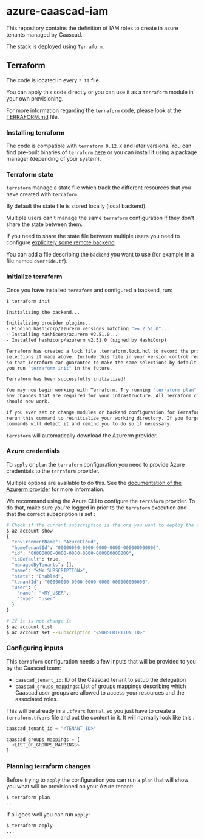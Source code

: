 # azure-caascad-iam

This repository contains the definition of IAM roles to create in azure tenants managed by Caascad.

The stack is deployed using `Terraform`.

## Terraform

The code is located in every `*.tf` file.

You can apply this code directly or you can use it as a `terraform` module in
your own provisioning.

For more information regarding the `terraform` code, please look at the [TERRAFORM.md](./TERRAFORM.md) file.

### Installing terraform

The code is compatible with `terraform 0.12.X` and later versions. You can find pre-built
binaries of `terraform` [here](https://releases.hashicorp.com/terraform/) or you
can install it using a package manager (depending of your system).

### Terraform state

`terraform` manage a state file which track the different resources that you
have created with `terraform`.

By default the state file is stored locally (local backend).

Multiple users can't manage the same `terraform` configuration if they don't
share the state between them.

If you need to share the state file between multiple users you need to
configure [explicitely some remote
backend](https://www.terraform.io/docs/backends/types).

You can add a file describing the `backend` you want to use (for example in a file named `override.tf`).

### Initialize terraform

Once you have installed `terraform` and configured a backend, run:

```sh
$ terraform init

Initializing the backend...

Initializing provider plugins...
- Finding hashicorp/azurerm versions matching ">= 2.51.0"...
- Installing hashicorp/azurerm v2.51.0...
- Installed hashicorp/azurerm v2.51.0 (signed by HashiCorp)

Terraform has created a lock file .terraform.lock.hcl to record the provider
selections it made above. Include this file in your version control repository
so that Terraform can guarantee to make the same selections by default when
you run "terraform init" in the future.

Terraform has been successfully initialized!

You may now begin working with Terraform. Try running "terraform plan" to see
any changes that are required for your infrastructure. All Terraform commands
should now work.

If you ever set or change modules or backend configuration for Terraform,
rerun this command to reinitialize your working directory. If you forget, other
commands will detect it and remind you to do so if necessary.
```

`terraform` will automatically download the Azurerm provider.

### Azure credentials

To `apply` or `plan` the `terraform` configuration you need to provide Azure credentials to the `terraform` provider.

Multiple options are available to do this. See the [documentation of the Azurerm
provider](https://registry.terraform.io/providers/hashicorp/azurerm/latest/docs)
for more information.

We recommand using the Azure CLI to configure the `terraform` provider.
To do that, make sure you're logged in prior to the `terraform` execution and that the correct subscription is set :
```sh
# Check if the current subscription is the one you want to deploy the stack on
$ az account show
{
  "environmentName": "AzureCloud",
  "homeTenantId": "00000000-0000-0000-0000-000000000000",
  "id": "00000000-0000-0000-0000-000000000000",
  "isDefault": true,
  "managedByTenants": [],
  "name": "<MY_SUBSCRIPTION>",
  "state": "Enabled",
  "tenantId": "00000000-0000-0000-0000-000000000000",
  "user": {
    "name": "<MY_USER",
    "type": "user"
  }
}

# If it is not change it
$ az account list
$ az account set --subscription "<SUBSCRIPTION_ID>"

```

### Configuring inputs

This `terraform` configuration needs a few inputs that will be provided to you by the Caascad team:

* `caascad_tenant_id`: ID of the Caascad tenant to setup the delegation
* `caascad_groups_mappings`: List of groups mappings describing which Caascad user groups are allowed to access your resources and the associated roles.

This will be already in a `.tfvars` format, so you just have to create a `terraform.tfvars` file and put the content in it. It will normally look like this :

```tf
caascad_tenant_id = "<TENANT_ID>"

caascad_groups_mappings = [
  <LIST_OF_GROUPS_MAPPINGS>
]
```

### Planning terraform changes

Before trying to `apply` the configuration you can run a `plan` that will show
you what will be provisioned on your Azure tenant:

```sh
$ terraform plan
...
```

If all goes well you can run `apply`:

```sh
$ terraform apply
...
```
